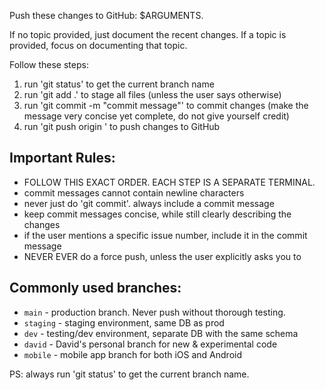 Push these changes to GitHub: $ARGUMENTS.

If no topic provided, just document the recent changes.
If a topic is provided, focus on documenting that topic.

Follow these steps:

1. run 'git status' to get the current branch name
2. run 'git add .' to stage all files (unless the user says otherwise)
3. run 'git commit -m "commit message"' to commit changes (make the message very concise yet complete, do not give yourself credit)
4. run 'git push origin <branch name>' to push changes to GitHub

## Important Rules:
- FOLLOW THIS EXACT ORDER. EACH STEP IS A SEPARATE TERMINAL.
- commit messages cannot contain newline characters
- never just do 'git commit'. always include a commit message
- keep commit messages concise, while still clearly describing the changes
- if the user mentions a specific issue number, include it in the commit message
- NEVER EVER do a force push, unless the user explicitly asks you to

## Commonly used branches:
- `main` - production branch. Never push without thorough testing.
- `staging` - staging environment, same DB as prod
- `dev` - testing/dev environment, separate DB with the same schema
- `david` - David's personal branch for new & experimental code
- `mobile` - mobile app branch for both iOS and Android

PS: always run 'git status' to get the current branch name.
